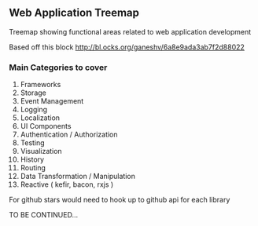 ## Web Application Treemap 

Treemap showing functional areas related to web application development

Based off this block http://bl.ocks.org/ganeshv/6a8e9ada3ab7f2d88022

### Main Categories to cover

1. Frameworks
2. Storage
3. Event Management
4. Logging
5. Localization
6. UI Components
7. Authentication / Authorization
8. Testing
9. Visualization
10. History
11. Routing
12. Data Transformation / Manipulation
13. Reactive ( kefir, bacon, rxjs )

For github stars would need to hook up to github api for each library

TO BE CONTINUED...
